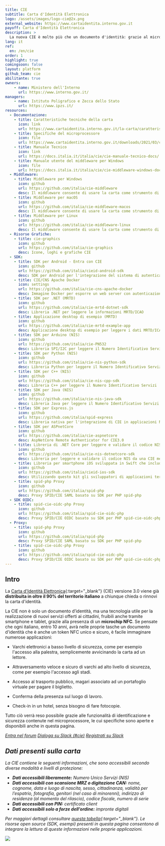 ```yaml
---
title: CIE
subtitle: Carta d'Identità Elettronica
logo: /assets/images/logo-cie@2x.png
external_website: https://www.cartaidentita.interno.gov.it
payoff: Carta d'Identità Elettronica
description: >
  La nuova CIE è molto più che un documento d'identità: grazie al microprocessore RF può essere letta da dispositivi NFC (es. smartphone) e usata per accedere ai varchi o per creare connessioni sicure (TLS) verso i servizi in rete.
lang: it
ref:
  en: /en/cie
order: 1
highlight: true
comingsoon: false
layout: platform
github_team: cie
abilitante: true
owners:
    - name: Ministero dell'Interno
      url: https://www.interno.gov.it/
managers:
    - name: Istituto Poligrafico e Zecca dello Stato
      url: https://www.ipzs.it/
resources:
  - Documentazione:
    - title: Caratteristiche tecniche della carta
      icon: link
      url: https://www.cartaidentita.interno.gov.it/la-carta/caratteristiche-del-documento/
    - title: Specifiche del microprocessore
      icon: file
      url: https://www.cartaidentita.interno.gov.it/downloads/2021/03/cie_3.0_-_specifiche_chip.pdf
    - title: Manuale Tecnico
      icon: link
      url: https://docs.italia.it/italia/cie/cie-manuale-tecnico-docs/
    - title: Manuale utente del middleware per Windows
      icon: file
      url: https://docs.italia.it/italia/cie/cie-middleware-windows-docs/
  - Middleware:
    - title: Middleware per Windows
      icon: github
      url: https://github.com/italia/cie-middleware
      desc: Il middleware consente di usare la carta come strumento di accesso per i servizi web.
    - title: Middleware per macOS
      icon: github
      url: https://github.com/italia/cie-middleware-macos
      desc: Il middleware consente di usare la carta come strumento di accesso per i servizi web.
    - title: Middleware per Linux
      icon: github
      url: https://github.com/italia/cie-middleware-linux
      desc: Il middleware consente di usare la carta come strumento di accesso per i servizi web.
  - Risorse Grafiche:
    - title: cie-graphics
      icon: github
      url: https://github.com/italia/cie-graphics
      desc: Icone, loghi e grafiche CIE
  - SDK:
    - title: SDK per Android - Entra con CIE
      icon: github
      url: https://github.com/italia/cieid-android-sdk
      desc: SDK per Android per l'integrazione del sistema di autenticazione Entra con CIE
    - title: CIE/CNS Apache Docker
      icon: settings
      url: https://github.com/italia/cie-cns-apache-docker
      desc: Immagine Docker per esporre un web server con autenticazione basata su CIE e CNS
    - title: SDK per .NET (MRTD)
      icon: github
      url: https://github.com/italia/cie-mrtd-dotnet-sdk
      desc: Libreria .NET per leggere le informazioni MRTD/ICAO
    - title: Applicazione desktop di esempio (MRTD)
      icon: github
      url: https://github.com/italia/cie-mrtd-example-app
      desc: Applicazione desktop di esempio per leggere i dati MRTD/ICAO usando la libreria .NET
    - title: SDK per Arduino (NIS)
      icon: github
      url: https://github.com/italia/cie-PN532
      desc: Libreria SPI/I2C per leggere il Numero Identificativo Servizi con Arduino
    - title: SDK per Python (NIS)
      icon: github
      url: https://github.com/italia/cie-nis-python-sdk
      desc: Libreria Python per leggere il Numero Identificativo Servizi
    - title: SDK per C++ (NIS)
      icon: github
      url: https://github.com/italia/cie-nis-cpp-sdk
      desc: Libreria C++ per leggere il Numero Identificativo Servizi
    - title: SDK per Java (NIS)
      icon: github
      url: https://github.com/italia/cie-nis-java-sdk
      desc: Libreria Java per leggere il Numero Identificativo Servizi
    - title: SDK per Express.js
      icon: github
      url: https://github.com/italia/spid-express
      desc: Libreria nativa per l'integrazione di CIE in applicazioni Node/Passport (Javascript)
    - title: SDK per ASPnetCore
      icon: github
      url: https://github.com/italia/cie-aspnetcore
      desc: AspNetCore Remote Authenticator for CIE3.0
    - title: Libreria di .NET Core per leggere e validare il codice NIS
      icon: github
      url: https://github.com/italia/cie-nis-dotnetcore-sdk
      desc: Libreria per leggere e validare il codice NIS da una CIE mediante .NET Core
    - title: Libreria per smartphone iOS sviluppata in Swift che include le funzionalità di autenticazione di "Entra con CIE"
      icon: github
      url: https://github.com/italia/cieid-ios-sdk
      desc: Utilizzando questo kit gli sviluppatori di applicazioni terze iOS possono integrare nella propria app l'autenticazione mediante la cartà d'identità elettronica (CIE 3.0).
    - title: spid-php Proxy
      icon: github
      url: https://github.com/italia/spid-php
      desc: Proxy SPID/CIE SAML basato su SDK per PHP spid-php
  - SDK OIDC:
    - title: spid-cie-oidc-php Proxy
      icon: github
      url: https://github.com/italia/spid-cie-oidc-php
      desc: Proxy SPID/CIE OIDC basato su SDK per PHP spid-cie-oidc-php
  - Proxy:
    - title: spid-php Proxy
      icon: github
      url: https://github.com/italia/spid-php
      desc: Proxy SPID/CIE SAML basato su SDK per PHP spid-php
    - title: spid-cie-oidc-php Proxy
      icon: github
      url: https://github.com/italia/spid-cie-oidc-php
      desc: Proxy SPID/CIE OIDC basato su SDK per PHP spid-cie-oidc-php
---
```


## Intro

La [Carta d'Identità Elettronica](https://www.cartaidentita.interno.gov.it){:target="_blank"}
(CIE) versione 3.0 viene già **distribuita in oltre il 90% del territorio italiano** a chiunque chieda o rinnovi la carta d'identità.

La CIE non è solo un documento d’identità, ma una tecnologia utile per la
realizzazione di nuovi servizi offerti ai cittadini, fruibili anche tramite
smartphone e tablet, grazie alla presenza di un **microchip NFC**. Se pensate che
ogni italiano, entro 10 anni, avrà nelle proprie tasche un documento d'identità
che è anche un token NFC unico e sicuro, è facile immaginare numerose applicazioni:

 * Varchi elettronici a basso livello di sicurezza, come per esempio l'accesso alla palestra,
   semplicemente avvicinando la carta ad un lettore.

 * Attraversamento veloce e sicuro di varchi ad alto livello di sicurezza,
   come per esempio l'accesso agli stadi.

 * Accesso al trasporto pubblico, magari associato ad un portafoglio virtuale
   per pagare il biglietto.

 * Conferma della presenza sul luogo di lavoro.

 * Check-in in un hotel, senza bisogno di fare fotocopie.

Tutto ciò verrà reso possibile grazie alle funzionalità di identificazione
e sicurezza contenute nel microprocessore, le cui specifiche sono
aperte e disponibili anche in questa pagina.

<a class="btn btn-primary" href="https://forum.italia.it/c/cie" target="_blank"><i class="it-horn" /> Entra nel forum</a>
<a class="btn btn-primary" href="https://developersitalia.slack.com/messages/C75U26411" target="_blank"><i class="it-comment" /> Dialoga su Slack (#cie)</a> <a class="btn btn-outline-primary" href="https://slack.developers.italia.it/" target="_blank"><span class="it-comment">Registrati su Slack</span></a>

## Dati presenti sulla carta

La CIE contiene le seguenti informazioni, che sono accessibili secondo diverse modalità e livelli di protezione:

- **Dati accessibili liberamente:** Numero Unico Servizi (NIS)
- **Dati accessibili con scansione MRZ o digitazione CAN:** nome, cognome, data e luogo di nascita, sesso, cittadinanza, validità per l’espatrio, fotografia, genitori (nel caso di minorenni), indirizzo di residenza (al momento del rilascio), codice fiscale, numero di serie
- **Dati accessibili con PIN:** certificato client
- **Dati accessibili solo a forze dell’ordine:** impronte digitali

Per maggiori dettagli consultare [questa tabella](/assets/files/CIE-SDK-overview.ods){:target="_blank"}. Le risorse open source (SDK, esempi) presenti in questa pagina consentono di integrare la lettura di queste informazioni nelle proprie applicazioni.

![](/assets/images/cie/cie_detail.png)
